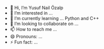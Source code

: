 - 👋 Hi, I’m Yusuf Nail Özalp
- 👀 I’m interested in ...
- 🌱 I’m currently learning ... Python and C++
- 💞️ I’m looking to collaborate on ...
- 📫 How to reach me ...
- 😄 Pronouns: ...
- ⚡ Fun fact: ...

<!---
JOSEPH17129/JOSEPH17129 is a ✨ special ✨ repository because its `README.md` (this file) appears on your GitHub profile.
You can click the Preview link to take a look at your changes.
--->
